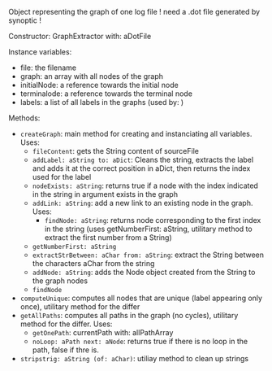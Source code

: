 Object representing the graph of one log file ! need a .dot file generated by synoptic !

Constructor: GraphExtractor with: aDotFile

Instance variables: 
- file: the filename 
- graph: an array with all nodes of the graph 
- initialNode: a reference towards the initial node 
- terminalode: a reference towards the terminal node 
- labels: a list of all labels in the graphs (used by: )

Methods: 
- `createGraph`: main method for creating and instanciating all variables. Uses: 
	- `fileContent`: gets the String content of sourceFile 
	- `addLabel: aString to: aDict`: Cleans the string, extracts the label and adds it at the correct position in aDict, then returns the index used for the label 
	- `nodeExists: aString`: returns true if a node with the index indicated in the string in argument exists in the graph 
	- `addLink: aString`: add a new link to an existing node in the graph. Uses: 
		- `findNode: aString`: returns node corresponding to the first index in the string (uses getNumberFirst: aString, utilitary method to extract the first number from a String) 
	- `getNumberFirst: aString` 
	- `extractStrBetween: aChar from: aString`: extract the String between the characters aChar from the string 
	- `addNode: aString`: adds the Node object created from the String to the graph nodes 
	- `findNode`
- `computeUnique`: computes all nodes that are unique (label appearing only once), utilitary method for the differ 
- `getAllPaths`: computes all paths in the graph (no cycles), utilitary method for the differ. Uses: 
	- `getOnePath`: currentPath with: allPathArray 
	- `noLoop: aPath next: aNode`: returns true if there is no loop in the path, false if thre is.
- `stripstrig: aString (of: aChar)`: utiliay method to clean up strings
